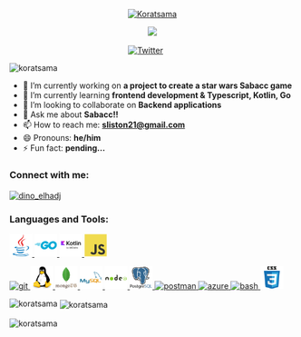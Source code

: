 <p align="center">
  <a href="https://github.com/Koratsama">
    <img src="https://readme-typing-svg.demolab.com?font=Fira+Code&size=30&duration=100&pause=800&color=00f700&center=true&width=435&lines=Koratsama" alt="Koratsama" /></a>
</p>

<p align="center">
  <a href="https://github.com/Koratsama">
    <img src="https://readme-typing-svg.demolab.com?font=Fira+Code&size=30&duration=1000&pause=1000&color=00f700&center=true&width=800&lines=Backend+Developer;BSE+in+Computer+Systems+Engineering;Java+%7C+Go+%7C+Kotlin+%7C+Node.js" /></a>
</p>

<!-- Social icons section -->
<p align="center">
  <a href="https://twitter.com/amastaroK"><img width="32px" alt="Twitter" title="Twitter" src="https://i.imgur.com/OXZM1L6.png"/></a>
  &#8287;&#8287;&#8287;&#8287;&#8287;
  
</p>

<p align="left"> <img src="https://komarev.com/ghpvc/?username=koratsama&label=Profile%20views&color=ff0000&style=flat" alt="koratsama" /> </p>

- 🔭 I’m currently working on **a project to create a star wars Sabacc game**
- 🌱 I’m currently learning **frontend development & Typescript, Kotlin, Go**
- 👯 I’m looking to collaborate on **Backend applications**
- 💬 Ask me about **Sabacc!!**
- 📫 How to reach me: **sliston21@gmail.com**
- 😄 Pronouns: **he/him**
- ⚡ Fun fact: **pending...**

<h3 align="left">Connect with me:</h3>
<p align="left">
<a href="https://twitter.com/amastaroK" target="blank"><img align="center" src="https://raw.githubusercontent.com/rahuldkjain/github-profile-readme-generator/master/src/images/icons/Social/twitter.svg" alt="dino_elhadj" height="30" width="40" /></a>
</p>

<h3 align="left">Languages and Tools:</h3>
<p align="left"> <a href="https://www.java.com" target="_blank" rel="noreferrer"> <img src="https://raw.githubusercontent.com/devicons/devicon/master/icons/java/java-original.svg" alt="java" width="40" height="40"/> </a> <a href="https://go.dev" target="_blank" rel="noreferrer"> <img src="https://raw.githubusercontent.com/devicons/devicon/master/icons/go/go-original-wordmark.svg" alt="go" width="40" height="40"/> </a> <a href="https://kotlinlang.org" target="_blank" rel="noreferrer"> <img src="https://raw.githubusercontent.com/devicons/devicon/master/icons/kotlin/kotlin-original-wordmark.svg" alt="Kotlin" width="40" height="40"/> </a> <a href="https://developer.mozilla.org/en-US/docs/Web/JavaScript" target="_blank" rel="noreferrer"> <img src="https://raw.githubusercontent.com/devicons/devicon/master/icons/javascript/javascript-original.svg" alt="javascript" width="40" height="40"/> </a>

<a href="https://git-scm.com/" target="_blank" rel="noreferrer"> <img src="https://www.vectorlogo.zone/logos/git-scm/git-scm-icon.svg" alt="git" width="40" height="40"/> </a> <a href="https://www.linux.org/" target="_blank" rel="noreferrer"> <img src="https://raw.githubusercontent.com/devicons/devicon/master/icons/linux/linux-original.svg" alt="linux" width="40" height="40"/> </a> <a href="https://www.mongodb.com/" target="_blank" rel="noreferrer"> <img src="https://raw.githubusercontent.com/devicons/devicon/master/icons/mongodb/mongodb-original-wordmark.svg" alt="mongodb" width="40" height="40"/> </a> <a href="https://www.mysql.com/" target="_blank" rel="noreferrer"> <img src="https://raw.githubusercontent.com/devicons/devicon/master/icons/mysql/mysql-original-wordmark.svg" alt="mysql" width="40" height="40"/> </a> <a href="https://nodejs.org" target="_blank" rel="noreferrer"> <img src="https://raw.githubusercontent.com/devicons/devicon/master/icons/nodejs/nodejs-original-wordmark.svg" alt="nodejs" width="40" height="40"/> </a> <a href="https://www.postgresql.org" target="_blank" rel="noreferrer"> <img src="https://raw.githubusercontent.com/devicons/devicon/master/icons/postgresql/postgresql-original-wordmark.svg" alt="postgresql" width="40" height="40"/> </a> <a href="https://postman.com" target="_blank" rel="noreferrer"> <img src="https://www.vectorlogo.zone/logos/getpostman/getpostman-icon.svg" alt="postman" width="40" height="40"/> </a> <a href="https://azure.microsoft.com/en-in/" target="_blank" rel="noreferrer"> <img src="https://www.vectorlogo.zone/logos/microsoft_azure/microsoft_azure-icon.svg" alt="azure" width="40" height="40"/> </a> <a href="https://www.gnu.org/software/bash/" target="_blank" rel="noreferrer"> <img src="https://www.vectorlogo.zone/logos/gnu_bash/gnu_bash-icon.svg" alt="bash" width="40" height="40"/> </a> <a href="https://www.w3schools.com/css/" target="_blank" rel="noreferrer"> <img src="https://raw.githubusercontent.com/devicons/devicon/master/icons/css3/css3-original-wordmark.svg" alt="css3" width="40" height="40"/> </a> </p>

<p><img align="left" src="https://github-readme-stats.vercel.app/api/top-langs?username=koratsama&show_icons=true&theme=dark&title_color=ffffff&text_color=ffffff&locale=en&layout=compact" alt="koratsama" /></p>

<p>&nbsp;<img align="center" src="https://github-readme-stats.vercel.app/api?username=koratsama&show_icons=true&theme=dark&locale=en" alt="koratsama" /></p>

<p><img align="center" src="https://github-readme-streak-stats.herokuapp.com/?user=koratsama&theme=dark" alt="koratsama" /></p>
